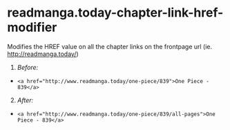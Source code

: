 # readmanga.today-chapter-link-href-modifier

Modifies the HREF value on all the chapter links on the frontpage url (ie. http://readmanga.today/)
1. _Before:_
  * `<a href="http://www.readmanga.today/one-piece/839">One Piece - 839</a>`
2. _After:_
  * `<a href="http://www.readmanga.today/one-piece/839/all-pages">One Piece - 839</a>`